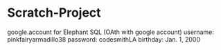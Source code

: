 # Scratch-Project

google.account for Elephant SQL (OAth with google account)
username: pinkfairyarmadillo38
password: codesmithLA
birthday: Jan. 1, 2000
